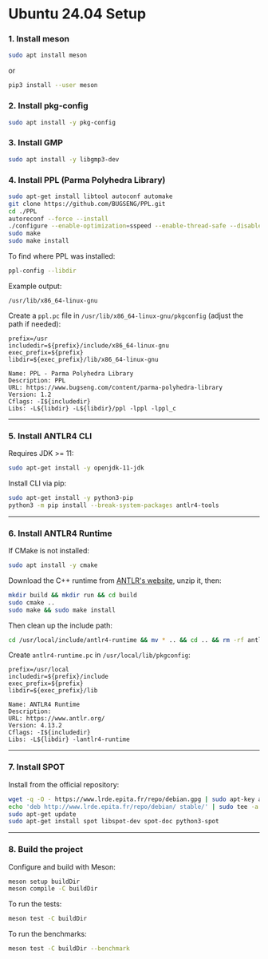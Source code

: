 # Ubuntu 24.04 Setup

### 1. Install **meson**
```bash
sudo apt install meson
```
or
```bash
pip3 install --user meson
```

### 2. Install **pkg-config**
```bash
sudo apt install -y pkg-config
```

### 3. Install **GMP**
```bash
sudo apt install -y libgmp3-dev
```

### 4. Install **PPL** (Parma Polyhedra Library)
```bash
sudo apt-get install libtool autoconf automake
git clone https://github.com/BUGSENG/PPL.git
cd ./PPL
autoreconf --force --install
./configure --enable-optimization=sspeed --enable-thread-safe --disable-documentation
sudo make
sudo make install
```

To find where PPL was installed:
```bash
ppl-config --libdir
```

Example output:
```
/usr/lib/x86_64-linux-gnu
```

Create a `ppl.pc` file in `/usr/lib/x86_64-linux-gnu/pkgconfig` (adjust the path if needed):
```
prefix=/usr
includedir=${prefix}/include/x86_64-linux-gnu
exec_prefix=${prefix}
libdir=${exec_prefix}/lib/x86_64-linux-gnu

Name: PPL - Parma Polyhedra Library
Description: PPL
URL: https://www.bugseng.com/content/parma-polyhedra-library
Version: 1.2
Cflags: -I${includedir}
Libs: -L${libdir} -L${libdir}/ppl -lppl -lppl_c
```

---

### 5. Install **ANTLR4 CLI**
Requires JDK >= 11:
```bash
sudo apt-get install -y openjdk-11-jdk
```

Install CLI via pip:
```bash
sudo apt-get install -y python3-pip
python3 -m pip install --break-system-packages antlr4-tools
```

---

### 6. Install **ANTLR4 Runtime**

If CMake is not installed:
```bash
sudo apt install -y cmake
```

Download the C++ runtime from [ANTLR's website](https://www.antlr.org/download/antlr4-cpp-runtime-4.13.2-source.zip), unzip it, then:
```bash
mkdir build && mkdir run && cd build
sudo cmake ..
sudo make && sudo make install
```

Then clean up the include path:
```bash
cd /usr/local/include/antlr4-runtime && mv * .. && cd .. && rm -rf antlr4-runtime
```

Create `antlr4-runtime.pc` in `/usr/local/lib/pkgconfig`:
```
prefix=/usr/local
includedir=${prefix}/include
exec_prefix=${prefix}
libdir=${exec_prefix}/lib

Name: ANTLR4 Runtime
Description:
URL: https://www.antlr.org/
Version: 4.13.2
Cflags: -I${includedir}
Libs: -L${libdir} -lantlr4-runtime
```

---

### 7. Install **SPOT**
Install from the official repository:
```bash
wget -q -O - https://www.lrde.epita.fr/repo/debian.gpg | sudo apt-key add -
echo 'deb http://www.lrde.epita.fr/repo/debian/ stable/' | sudo tee -a /etc/apt/sources.list
sudo apt-get update
sudo apt-get install spot libspot-dev spot-doc python3-spot
```

---

### 8. Build the project

Configure and build with Meson:
```bash
meson setup buildDir
meson compile -C buildDir
```

To run the tests:
```bash
meson test -C buildDir
```

To run the benchmarks:
```bash
meson test -C buildDir --benchmark
```
